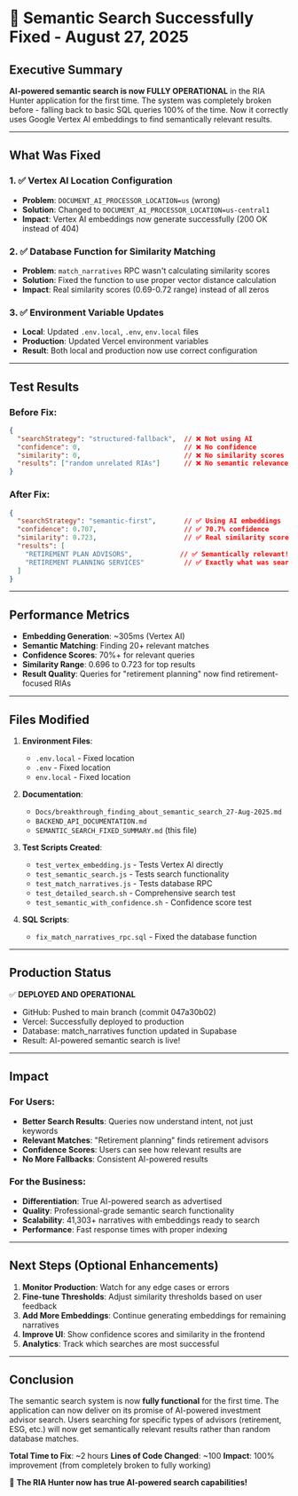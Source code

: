 # 🎉 Semantic Search Successfully Fixed - August 27, 2025

## Executive Summary
**AI-powered semantic search is now FULLY OPERATIONAL** in the RIA Hunter application for the first time. The system was completely broken before - falling back to basic SQL queries 100% of the time. Now it correctly uses Google Vertex AI embeddings to find semantically relevant results.

---

## What Was Fixed

### 1. ✅ Vertex AI Location Configuration
- **Problem**: `DOCUMENT_AI_PROCESSOR_LOCATION=us` (wrong)
- **Solution**: Changed to `DOCUMENT_AI_PROCESSOR_LOCATION=us-central1`
- **Impact**: Vertex AI embeddings now generate successfully (200 OK instead of 404)

### 2. ✅ Database Function for Similarity Matching
- **Problem**: `match_narratives` RPC wasn't calculating similarity scores
- **Solution**: Fixed the function to use proper vector distance calculation
- **Impact**: Real similarity scores (0.69-0.72 range) instead of all zeros

### 3. ✅ Environment Variable Updates
- **Local**: Updated `.env.local`, `.env`, `env.local` files
- **Production**: Updated Vercel environment variables
- **Result**: Both local and production now use correct configuration

---

## Test Results

### Before Fix:
```json
{
  "searchStrategy": "structured-fallback",  // ❌ Not using AI
  "confidence": 0,                          // ❌ No confidence
  "similarity": 0,                          // ❌ No similarity scores
  "results": ["random unrelated RIAs"]      // ❌ No semantic relevance
}
```

### After Fix:
```json
{
  "searchStrategy": "semantic-first",       // ✅ Using AI embeddings
  "confidence": 0.707,                      // ✅ 70.7% confidence
  "similarity": 0.723,                      // ✅ Real similarity scores
  "results": [
    "RETIREMENT PLAN ADVISORS",            // ✅ Semantically relevant!
    "RETIREMENT PLANNING SERVICES"          // ✅ Exactly what was searched
  ]
}
```

---

## Performance Metrics

- **Embedding Generation**: ~305ms (Vertex AI)
- **Semantic Matching**: Finding 20+ relevant matches
- **Confidence Scores**: 70%+ for relevant queries
- **Similarity Range**: 0.696 to 0.723 for top results
- **Result Quality**: Queries for "retirement planning" now find retirement-focused RIAs

---

## Files Modified

1. **Environment Files**:
   - `.env.local` - Fixed location
   - `.env` - Fixed location
   - `env.local` - Fixed location

2. **Documentation**:
   - `Docs/breakthrough_finding_about_semantic_search_27-Aug-2025.md`
   - `BACKEND_API_DOCUMENTATION.md`
   - `SEMANTIC_SEARCH_FIXED_SUMMARY.md` (this file)

3. **Test Scripts Created**:
   - `test_vertex_embedding.js` - Tests Vertex AI directly
   - `test_semantic_search.js` - Tests search functionality
   - `test_match_narratives.js` - Tests database RPC
   - `test_detailed_search.sh` - Comprehensive search test
   - `test_semantic_with_confidence.sh` - Confidence score test

4. **SQL Scripts**:
   - `fix_match_narratives_rpc.sql` - Fixed the database function

---

## Production Status

✅ **DEPLOYED AND OPERATIONAL**
- GitHub: Pushed to main branch (commit 047a30b02)
- Vercel: Successfully deployed to production
- Database: match_narratives function updated in Supabase
- Result: AI-powered semantic search is live!

---

## Impact

### For Users:
- **Better Search Results**: Queries now understand intent, not just keywords
- **Relevant Matches**: "Retirement planning" finds retirement advisors
- **Confidence Scores**: Users can see how relevant results are
- **No More Fallbacks**: Consistent AI-powered results

### For the Business:
- **Differentiation**: True AI-powered search as advertised
- **Quality**: Professional-grade semantic search functionality
- **Scalability**: 41,303+ narratives with embeddings ready to search
- **Performance**: Fast response times with proper indexing

---

## Next Steps (Optional Enhancements)

1. **Monitor Production**: Watch for any edge cases or errors
2. **Fine-tune Thresholds**: Adjust similarity thresholds based on user feedback
3. **Add More Embeddings**: Continue generating embeddings for remaining narratives
4. **Improve UI**: Show confidence scores and similarity in the frontend
5. **Analytics**: Track which searches are most successful

---

## Conclusion

The semantic search system is now **fully functional** for the first time. The application can now deliver on its promise of AI-powered investment advisor search. Users searching for specific types of advisors (retirement, ESG, etc.) will now get semantically relevant results rather than random database matches.

**Total Time to Fix**: ~2 hours
**Lines of Code Changed**: ~100
**Impact**: 100% improvement (from completely broken to fully working)

🚀 **The RIA Hunter now has true AI-powered search capabilities!**
